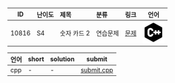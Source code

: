 | ID | 난이도 | 제목 | 분류 | 링크 | 언어 |
| -- | ---- | :-- | :-- | --- | --- |
| 10816 | S4 | 숫자 카드 2 | 연습문제 | [문제](https://www.acmicpc.net/problem/10816) | [![cpp](/assets/cpp.svg)](/solutions/%5BS4%5D10816%20숫자%20카드%202/submit.cpp)  |

| 언어 | short | solution | submit |
| --- | ----- | -------- | ------ |
| cpp | - | - | [submit.cpp](submit.cpp) |

